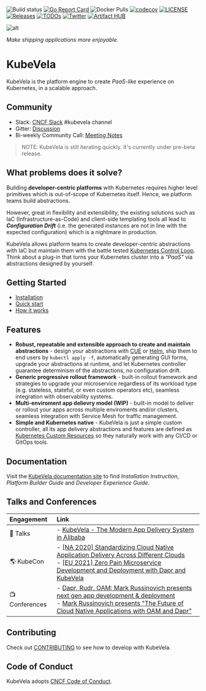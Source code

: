 ![Build status](https://github.com/oam-dev/kubevela/workflows/E2E/badge.svg)
[![Go Report Card](https://goreportcard.com/badge/github.com/oam-dev/kubevela)](https://goreportcard.com/report/github.com/oam-dev/kubevela)
![Docker Pulls](https://img.shields.io/docker/pulls/oamdev/vela-core)
[![codecov](https://codecov.io/gh/oam-dev/kubevela/branch/master/graph/badge.svg)](https://codecov.io/gh/oam-dev/kubevela)
[![LICENSE](https://img.shields.io/github/license/oam-dev/kubevela.svg?style=flat-square)](/LICENSE)
[![Releases](https://img.shields.io/github/release/oam-dev/kubevela/all.svg?style=flat-square)](https://github.com/oam-dev/kubevela/releases)
[![TODOs](https://img.shields.io/endpoint?url=https://api.tickgit.com/badge?repo=github.com/oam-dev/kubevela)](https://www.tickgit.com/browse?repo=github.com/oam-dev/kubevela)
[![Twitter](https://img.shields.io/twitter/url?style=social&url=https%3A%2F%2Ftwitter.com%2Foam_dev)](https://twitter.com/oam_dev)
[![Artifact HUB](https://img.shields.io/endpoint?url=https://artifacthub.io/badge/repository/kubevela)](https://artifacthub.io/packages/search?repo=kubevela)

![alt](docs/resources/KubeVela-03.png)

*Make shipping applications more enjoyable.*

# KubeVela

KubeVela is the platform engine to create *PaaS-like* experience on Kubernetes, in a scalable approach.

## Community

- Slack:  [CNCF Slack](https://slack.cncf.io/) #kubevela channel
- Gitter: [Discussion](https://gitter.im/oam-dev/community)
- Bi-weekly Community Call: [Meeting Notes](https://docs.google.com/document/d/1nqdFEyULekyksFHtFvgvFAYE-0AMHKoS3RMnaKsarjs)

> NOTE: KubeVela is still iterating quickly. It's currently under pre-beta release.

## What problems does it solve?

Building **developer-centric platforms** with Kubernetes requires higher level primitives which is out-of-scope of Kubernetes itself. Hence, we platform teams build abstractions.

However, great in flexibility and extensibility, the existing solutions such as IaC (Infrastructure-as-Code) and client-side templating tools all lead to ***Configuration Drift*** (i.e. the generated instances are not in line with the expected configuration) which is a nightmare in production.

KubeVela allows platform teams to create developer-centric abstractions with IaC but maintain them with the battle tested [Kubernetes Control Loop](https://kubernetes.io/docs/concepts/architecture/controller/). Think about a plug-in that turns your Kubernetes cluster into a *"PaaS"* via abstractions designed by yourself.

## Getting Started

- [Installation](https://kubevela.io/docs/install)
- [Quick start](https://kubevela.io/docs/quick-start)
- [How it works](https://kubevela.io/docs/concepts)

## Features

- **Robust, repeatable and extensible approach to create and maintain abstractions** - design your abstractions with [CUE](https://cuelang.org/) or [Helm](https://helm.sh), ship them to end users by `kubectl apply -f`, automatically generating GUI forms, upgrade your abstractions at runtime, and let Kubernetes controller guarantee determinism of the abstractions, no configuration drift.
- **Generic progressive rollout framework** - built-in rollout framework and strategies to upgrade your microservice regardless of its workload type (e.g. stateless, stateful, or even custom operators etc), seamless integration with observability systems.
- **Multi-enviroment app delievry model (WIP)** - built-in model to deliver or rollout your apps across multiple enviroments and/or clusters, seamless integration with Service Mesh for traffic management. 
- **Simple and Kubernetes native** - KubeVela is just a simple custom controller, all its app delivery abstractions and features are defined as [Kubernetes Custom Resources](https://kubernetes.io/docs/concepts/extend-kubernetes/api-extension/custom-resources/) so they naturally work with any CI/CD or GitOps tools.

## Documentation

Visit the [KubeVela documentation site](https://kubevela.io/) to find *Installation Instruction*, *Platform Builder Guide* and *Developer Experience Guide*.

## Talks and Conferences

| Engagement | Link        |
|:-----------|:------------|
| 🎤  Talks | - [KubeVela - The Modern App Delivery System in Alibaba](https://docs.google.com/presentation/d/1CWCLcsKpDQB3bBDTfdv2BZ8ilGGJv2E8L-iOA5HMrV0/edit?usp=sharing) |
| 🌎 KubeCon | - [ [NA 2020] Standardizing Cloud Native Application Delivery Across Different Clouds](https://www.youtube.com/watch?v=0yhVuBIbHcI) <br> - [ [EU 2021] Zero Pain Microservice Development and Deployment with Dapr and KubeVela](https://sched.co/iE4S) |
| 📺 Conferences | - [Dapr, Rudr, OAM: Mark Russinovich presents next gen app development & deployment](https://www.youtube.com/watch?v=eJCu6a-x9uo) <br> - [Mark Russinovich presents "The Future of Cloud Native Applications with OAM and Dapr"](https://myignite.techcommunity.microsoft.com/sessions/82059)|

## Contributing
Check out [CONTRIBUTING](./CONTRIBUTING.md) to see how to develop with KubeVela.

## Code of Conduct
KubeVela adopts [CNCF Code of Conduct](https://github.com/cncf/foundation/blob/master/code-of-conduct.md).
